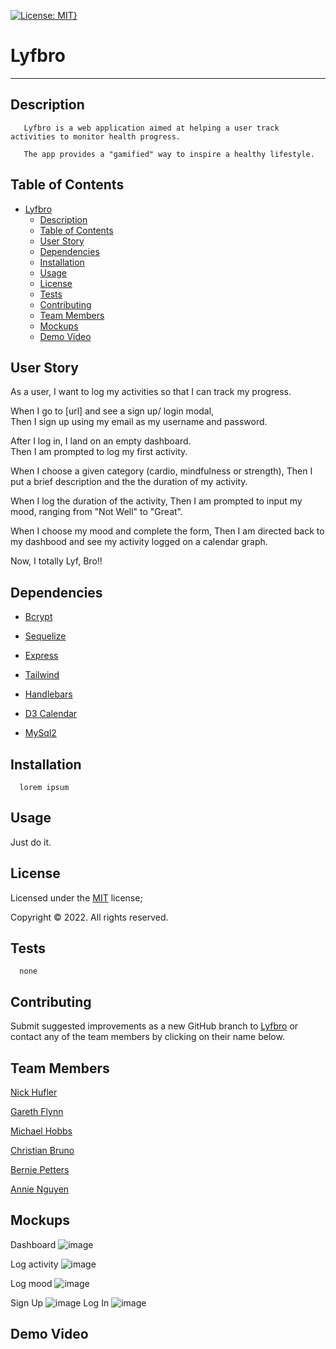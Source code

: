 [![License: MIT}](https://img.shields.io/static/v1?label=License&message=MIT&color=yellow)](https://choosealicense.com/licenses/mit/)

# Lyfbro

---

## Description

       Lyfbro is a web application aimed at helping a user track activities to monitor health progress.

       The app provides a "gamified" way to inspire a healthy lifestyle.

## Table of Contents

- [Lyfbro](#lyfbro)
  - [Description](#description)
  - [Table of Contents](#table-of-contents)
  - [User Story](#user-story)
  - [Dependencies](#dependencies)
  - [Installation](#installation)
  - [Usage](#usage)
  - [License](#license)
  - [Tests](#tests)
  - [Contributing](#contributing)
  - [Team Members](#team-members)
  - [Mockups](#mockups)
  - [Demo Video](#demo-video)

## User Story

As a user, I want to log my activities so that I can track my progress.

When I go to [url] and see a sign up/ login modal,\
Then I sign up using my email as my username and password.

After I log in, I land on an empty dashboard.\
Then I am prompted to log my first activity.

When I choose a given category (cardio, mindfulness or strength),
Then I put a brief description and the the duration of my activity.

When I log the duration of the activity,
Then I am prompted to input my mood, ranging from "Not Well" to "Great".

When I choose my mood and complete the form,
Then I am directed back to my dashbood and see my activity logged on a calendar graph.

Now, I totally Lyf, Bro!!

## Dependencies

- [Bcrypt](https://www.npmjs.com/package/bcrypt)

- [Sequelize](https://www.npmjs.com/package/sequelize)

- [Express](https://www.npmjs.com/package/express)

- [Tailwind](https://tailwindcss.com/docs/installation)

- [Handlebars](https://handlebarsjs.com)

- [D3 Calendar](https://observablehq.com/@d3/calendar)

- [MySql2](https://www.mysql.com)

## Installation

      lorem ipsum

## Usage

Just do it.

## License

Licensed under the [MIT](https://choosealicense.com/licenses/mit/) license;

Copyright © 2022. All rights reserved.

## Tests

      none

## Contributing

Submit suggested improvements as a new GitHub branch to [Lyfbro](https://github.com/garethtflynn/Lyfbro) or contact any of the team members by clicking on their name below.

## Team Members

<a href="mailTo: nhufler@gmail.com?subject=Hello!" alt="" >Nick Hufler</a>

<a href="mailTo: gareth.t.flynn@gmail.com?subject=Hello!" alt="" >Gareth Flynn</a>

<a href="mailTo: michaelhobbs361219@gmail.com?subject=Hello!" alt="" >Michael Hobbs</a>

<a href="mailTo: christian.bruno1995@gmail.com?subject=Hello!" alt="" >Christian Bruno</a>

<a href="mailTo: bp4924@gmail.com?subject=Hello!" alt="" >Bernie Petters</a>

<a href="mailTo: nvmnghi@gmail.com?subject=Hello!" alt="">Annie Nguyen</a>

## Mockups

Dashboard ![image](https://user-images.githubusercontent.com/30813052/194967659-fc37fed3-2844-47f1-ad80-162a8fe45fb3.png)

Log activity ![image](https://user-images.githubusercontent.com/30813052/194967797-f6ea8256-b31d-493b-a6d3-63be0ca31708.png)

Log mood ![image](https://user-images.githubusercontent.com/30813052/194967817-0f6d08af-df3f-43cc-8536-be15f5f62d05.png)

Sign Up ![image](https://user-images.githubusercontent.com/30813052/194967846-fa543dd0-03ce-4cbe-ae7b-48b8369e73da.png)
Log In ![image](https://user-images.githubusercontent.com/30813052/194967872-ee5169a8-71a9-4aec-8521-4aa4465591b4.png)

## Demo Video

